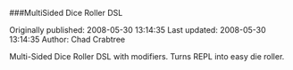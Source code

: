 ###MultiSided Dice Roller DSL

Originally published: 2008-05-30 13:14:35
Last updated: 2008-05-30 13:14:35
Author: Chad Crabtree

Multi-Sided Dice Roller DSL with modifiers.  Turns REPL into easy die roller.
